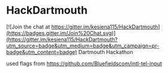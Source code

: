 # HackDartmouth

[![Join the chat at https://gitter.im/kesiena115/HackDartmouth](https://badges.gitter.im/Join%20Chat.svg)](https://gitter.im/kesiena115/HackDartmouth?utm_source=badge&utm_medium=badge&utm_campaign=pr-badge&utm_content=badge)
Dartmouth Hackathon

used flags from https://github.com/Bluefieldscom/intl-tel-input
